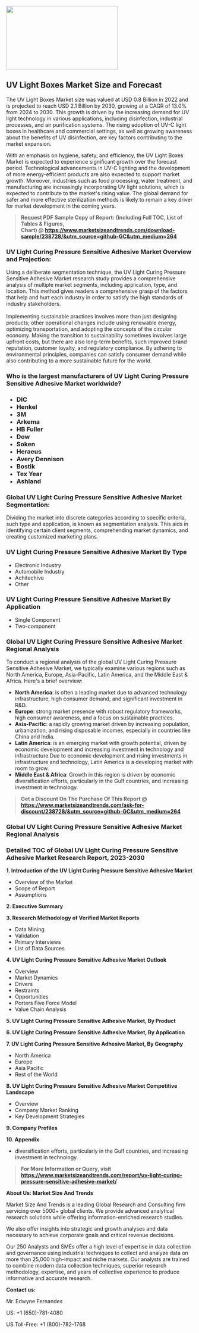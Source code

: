 <p><img class="alignnone size-medium wp-image-20088" src="https://ffe5etoiles.com/wp-content/uploads/2024/12/MST1-300x171.png" alt="" width="300" height="171" /></p><h2>UV Light Boxes Market Size and Forecast</h2><p>The UV Light Boxes Market size was valued at USD 0.8 Billion in 2022 and is projected to reach USD 2.1 Billion by 2030, growing at a CAGR of 13.0% from 2024 to 2030. This growth is driven by the increasing demand for UV light technology in various applications, including disinfection, industrial processes, and air purification systems. The rising adoption of UV-C light boxes in healthcare and commercial settings, as well as growing awareness about the benefits of UV disinfection, are key factors contributing to the market expansion.</p><p>With an emphasis on hygiene, safety, and efficiency, the UV Light Boxes Market is expected to experience significant growth over the forecast period. Technological advancements in UV-C lighting and the development of more energy-efficient products are also expected to support market growth. Moreover, industries such as food processing, water treatment, and manufacturing are increasingly incorporating UV light solutions, which is expected to contribute to the market's rising value. The global demand for safer and more effective sterilization methods is likely to remain a key driver for market development in the coming years.</p></p><blockquote id="" class=""><strong>Request PDF Sample Copy of Report: (Including Full TOC, List of Tables &amp; Figures, Chart)&nbsp;@&nbsp;<strong><a href="https://www.marketsizeandtrends.com/download-sample/238728/&utm_source=github-GC&utm_medium=264" target="_blank">https://www.marketsizeandtrends.com/download-sample/238728/&utm_source=github-GC&utm_medium=264</a></strong></strong></blockquote><h3 id="" class="">UV Light Curing Pressure Sensitive Adhesive Market&nbsp;Overview and Projection:</h3><p id="" class="">Using a deliberate segmentation technique, the UV Light Curing Pressure Sensitive Adhesive Market research study provides a comprehensive analysis of multiple market segments, including application, type, and location. This method gives readers a comprehensive grasp of the factors that help and hurt each industry in order to satisfy the high standards of industry stakeholders. <br /> <br />Implementing sustainable practices involves more than just designing products; other operational changes include using renewable energy, optimizing transportation, and adopting the concepts of the circular economy. Making the transition to sustainability sometimes involves large upfront costs, but there are also long-term benefits, such improved brand reputation, customer loyalty, and regulatory compliance. By adhering to environmental principles, companies can satisfy consumer demand while also contributing to a more sustainable future for the world.</p><h3 id="" class="">Who is the largest manufacturers of&nbsp;UV Light Curing Pressure Sensitive Adhesive Market worldwide?</h3><h3 class=""><p><ul><li>DIC </li><li> Henkel </li><li> 3M </li><li> Arkema </li><li> HB Fuller </li><li> Dow </li><li> Soken </li><li> Heraeus </li><li> Avery Dennison </li><li> Bostik </li><li> Tex Year </li><li> Ashland</li></ul></p></h3><h3 id="" class="">Global&nbsp;UV Light Curing Pressure Sensitive Adhesive Market Segmentation:</h3><p id="" class="">Dividing the market into discrete categories according to specific criteria, such type and application, is known as segmentation analysis. This aids in identifying certain client segments, comprehending market dynamics, and creating customized marketing plans.</p><h3 id="" class="">UV Light Curing Pressure Sensitive Adhesive Market&nbsp;By Type</h3><p><p><ul><li>Electronic Industry</li><li> Automobile Industry</li><li> Achitechive</li><li> Other</p></li></ul></p></p><h3 id="" class="">UV Light Curing Pressure Sensitive Adhesive Market&nbsp;By Application</h3><p class=""><p><ul><li>Single Component</li><li> Two-component</li></ul></p></p><h3 id="" class="">Global UV Light Curing Pressure Sensitive Adhesive Market Regional Analysis</h3><p id="" class="">To conduct a regional analysis of the global UV Light Curing Pressure Sensitive Adhesive Market, we typically examine various regions such as North America, Europe, Asia-Pacific, Latin America, and the Middle East &amp; Africa. Here's a brief overview:</p><ul><li><strong>North America</strong>: is often a leading market due to advanced technology infrastructure, high consumer demand, and significant investment in R&amp;D.</li><li><strong>Europe</strong>: strong market presence with robust regulatory frameworks, high consumer awareness, and a focus on sustainable practices.</li><li><strong>Asia-Pacific</strong>: a rapidly growing market driven by increasing population, urbanization, and rising disposable incomes, especially in countries like China and India.</li><li><strong>Latin America</strong>: is an emerging market with growth potential, driven by economic development and increasing investment in technology and infrastructure.Due to economic development and rising investments in infrastructure and technology, Latin America is a developing market with room to grow.</li><li><strong>Middle East &amp; Africa</strong>: Growth in this region is driven by economic diversification efforts, particularly in the Gulf countries, and increasing investment in technology.</li></ul><blockquote id="" class=""><strong>Get a Discount On The Purchase Of This Report @ <strong><a href="https://www.marketsizeandtrends.com/ask-for-discount/238728/&utm_source=github-GC&utm_medium=264" target="_blank">https://www.marketsizeandtrends.com/ask-for-discount/238728/&utm_source=github-GC&utm_medium=264</a></strong></strong></blockquote><h3 id="" class="">Global UV Light Curing Pressure Sensitive Adhesive Market Regional Analysis</h3><h3 id="" class="">Detailed TOC of Global UV Light Curing Pressure Sensitive Adhesive Market Research Report, 2023-2030</h3><p id="" class=""><strong>1. Introduction of the UV Light Curing Pressure Sensitive Adhesive Market</strong></p><ul><li>Overview of the Market</li><li>Scope of Report</li><li>Assumptions</li></ul><p id="" class=""><strong>2. Executive Summary</strong></p><p id="" class=""><strong>3. Research Methodology of Verified Market Reports</strong></p><ul><li>Data Mining</li><li>Validation</li><li>Primary Interviews</li><li>List of Data Sources</li></ul><p id="" class=""><strong>4. UV Light Curing Pressure Sensitive Adhesive Market Outlook</strong></p><ul><li>Overview</li><li>Market Dynamics</li><li>Drivers</li><li>Restraints</li><li>Opportunities</li><li>Porters Five Force Model</li><li>Value Chain Analysis</li></ul><p id="" class=""><strong>5. UV Light Curing Pressure Sensitive Adhesive Market, By Product</strong></p><p id="" class=""><strong>6. UV Light Curing Pressure Sensitive Adhesive Market, By Application</strong></p><p id="" class=""><strong>7. UV Light Curing Pressure Sensitive Adhesive Market, By Geography</strong></p><ul><li>North America</li><li>Europe</li><li>Asia Pacific</li><li>Rest of the World</li></ul><p id="" class=""><strong>8. UV Light Curing Pressure Sensitive Adhesive Market Competitive Landscape</strong></p><ul><li>Overview</li><li>Company Market Ranking</li><li>Key Development Strategies</li></ul><p id="" class=""><strong>9. Company Profiles</strong></p><p id="" class=""><strong>10. Appendix</strong></p><ul><li>diversification efforts, particularly in the Gulf countries, and increasing investment in technology.</li></ul><blockquote id="" class=""><strong>For More Information or Query, visit <strong><strong><a href="https://www.marketsizeandtrends.com/report/uv-light-curing-pressure-sensitive-adhesive-market/" target="_blank">https://www.marketsizeandtrends.com/report/uv-light-curing-pressure-sensitive-adhesive-market/</a></strong></strong></strong></blockquote><p id="" class=""><strong>About Us: Market Size And Trends</strong></p><p id="" class="">Market Size And Trends is a leading Global Research and Consulting firm servicing over 5000+ global clients. We provide advanced analytical research solutions while offering information-enriched research studies.</p><p id="" class="">We also offer insights into strategic and growth analyses and data necessary to achieve corporate goals and critical revenue decisions.</p><p id="" class="">Our 250 Analysts and SMEs offer a high level of expertise in data collection and governance using industrial techniques to collect and analyze data on more than 25,000 high-impact and niche markets. Our analysts are trained to combine modern data collection techniques, superior research methodology, expertise, and years of collective experience to produce informative and accurate research.</p><p id="" class=""><strong>Contact us:</strong></p><p id="" class="">Mr. Edwyne Fernandes</p><p id="" class="">US: +1 (650)-781-4080</p><p id="" class="">US Toll-Free: +1 (800)-782-1768</p>

